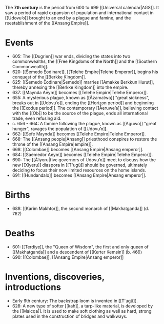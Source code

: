 The **7th century** is the period from 600 to 699 [[Universal calendar|AGS]]. It saw a period of rapid expansion of population and international contact in [[Udovuʼo]] brought to an end by a plague and famine, and the reestablishment of the [[Ansang Empire]].
# Events
- 605: The [[Dugrien]] war ends, dividing the states into two commonwealths, the [[Free Kingdoms of the North]] and the [[Southern Commonwealth]].
- 620: [[Šemedo Ēodinare]], [[Telehe Empire|Telehe Emperor]], begins his conquest of the [[Berkke Kingdom]].
- 625: [[Šemedo Ēodinare|Šemedo]] marries [[Amakke Berkkun Hurut]], thereby annexing the [[Berkke Kingdom]] into the empire.
- 637: [[Maynda Aēym]] becomes [[Telehe Empire|Telehe Emperor]].
- 655: A mysterious plague, known as [[Āzamatwa]] "great sickness", breaks out in [[Udovuʼo]], ending the [[Horizon period]] and beginning the [[Exodus period]]. The contemporary [[Āeruweʼa]], believing contact with the [[Öb]] to be the source of the plague, ends all international trade, even refusing aid.
- c. 656 - 664: A famine following the plague, known as [[Āguwo]] "great hunger", ravages the population of [[Udovuʼo]].
- 662: [[Sefe Maynda]] becomes [[Telehe Empire|Telehe Emperor]].
- 668: The [[Ansang people|Ansang]] priesthood conspires to restore the throne of the [[Ansang Empire|empire]].
- 669: [[Colombae]] becomes [[Ansang Empire|Ansang emperor]].
- 684: [[Saemedor Aeym]] becomes [[Telehe Empire|Telehe Emperor]].
- 690: The [[Āʼiyoru|five governors of Udovuʼo]] meet to discuss how the new [[Xiyeru]] diaspora in [[T'ugü]] should be governed, ultimately deciding to focus their now limited resources on the home islands.
- 691: [[Hundandalo]] becomes [[Ansang Empire|Ansang emperor]].
# Births
- 689: [[Karim Makhtor]], the second monarch of [[Makhatganda]] (d. 782)
# Deaths
- 601: [[Terdiye]], the "Queen of Wisdom", the first and only queen of [[Makhatganda]] and a descendent of [[Kerter Kemsin]] (b. 469)
- 690: [[Colombae]], [[Ansang Empire|Ansang emperor]]
# Inventions, discoveries, introductions
- Early 6th century: The backstrap loom is invented in [[T'ugü]].
- 628: A new type of softer [[kah]], a tarp-like material, is developed by the [[Maicqa]]. It is used to make soft clothing as well as hard, strong plates used in the construction of bridges and walkways.